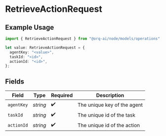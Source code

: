 # RetrieveActionRequest

## Example Usage

```typescript
import { RetrieveActionRequest } from "@orq-ai/node/models/operations";

let value: RetrieveActionRequest = {
  agentKey: "<value>",
  taskId: "<id>",
  actionId: "<id>",
};
```

## Fields

| Field                       | Type                        | Required                    | Description                 |
| --------------------------- | --------------------------- | --------------------------- | --------------------------- |
| `agentKey`                  | *string*                    | :heavy_check_mark:          | The unique key of the agent |
| `taskId`                    | *string*                    | :heavy_check_mark:          | The unique id of the task   |
| `actionId`                  | *string*                    | :heavy_check_mark:          | The unique id of the action |